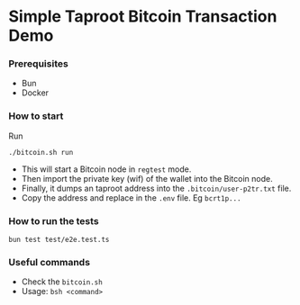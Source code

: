 # Simple Taproot Bitcoin Transaction Demo

### Prerequisites

- Bun
- Docker

### How to start

Run

```
./bitcoin.sh run
```

- This will start a Bitcoin node in `regtest` mode.
- Then import the private key (wif) of the wallet into the Bitcoin node.
- Finally, it dumps an taproot address into the `.bitcoin/user-p2tr.txt` file.
- Copy the address and replace in the `.env` file. Eg `bcrt1p...`

### How to run the tests

```
bun test test/e2e.test.ts
```

### Useful commands

- Check the `bitcoin.sh`
- Usage: `bsh <command>`
